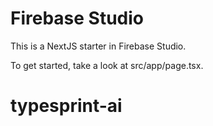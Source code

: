# Firebase Studio

This is a NextJS starter in Firebase Studio.

To get started, take a look at src/app/page.tsx.
# typesprint-ai

